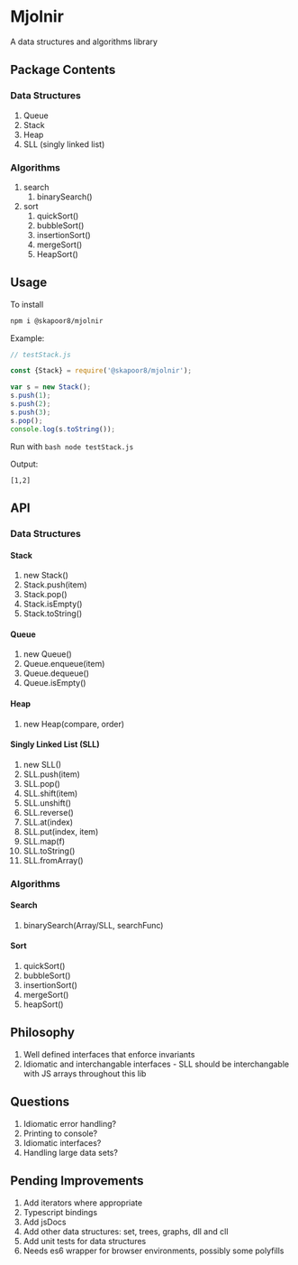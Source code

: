 # Mjolnir

A data structures and algorithms library


## Package Contents

### Data Structures
1. Queue
2. Stack
3. Heap
4. SLL (singly linked list)

### Algorithms
1. search
    1. binarySearch() 
2. sort
    1. quickSort()
    2. bubbleSort()
    3. insertionSort()
    4. mergeSort()
    5. HeapSort()

## Usage

To install
```bash
npm i @skapoor8/mjolnir
```

Example:
```javascript
// testStack.js

const {Stack} = require('@skapoor8/mjolnir');

var s = new Stack();
s.push(1);
s.push(2);
s.push(3);
s.pop();
console.log(s.toString());
```

Run with ```bash node testStack.js ```

Output:
```
[1,2]
```

## API

### Data Structures

#### Stack
1. new Stack()
2. Stack.push(item)
3. Stack.pop()
4. Stack.isEmpty()
5. Stack.toString()

#### Queue
1. new Queue()
2. Queue.enqueue(item)
3. Queue.dequeue()
4. Queue.isEmpty()

#### Heap
1. new Heap(compare, order)

#### Singly Linked List (SLL)
1. new SLL()
2. SLL.push(item)
3. SLL.pop()
4. SLL.shift(item)
5. SLL.unshift()
6. SLL.reverse()
7. SLL.at(index)
8. SLL.put(index, item)
9. SLL.map(f)
10. SLL.toString()
11. SLL.fromArray()

### Algorithms

#### Search
1. binarySearch(Array/SLL, searchFunc)

#### Sort
1. quickSort()
2. bubbleSort()
3. insertionSort()
4. mergeSort()
5. heapSort()

## Philosophy
1. Well defined interfaces that enforce invariants
2. Idiomatic and interchangable interfaces - SLL should be interchangable with JS arrays throughout this lib

## Questions
1. Idiomatic error handling?
2. Printing to console?
3. Idiomatic interfaces?
4. Handling large data sets?

## Pending Improvements
1. Add iterators where appropriate
2. Typescript bindings
3. Add jsDocs
4. Add other data structures: set, trees, graphs, dll and cll
5. Add unit tests for data structures
6. Needs es6 wrapper for browser environments, possibly some polyfills